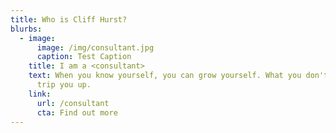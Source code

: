 ```yaml
---
title: Who is Cliff Hurst?
blurbs:
  - image:
      image: /img/consultant.jpg
      caption: Test Caption
    title: I am a <consultant>
    text: When you know yourself, you can grow yourself. What you don't know will
      trip you up.
    link:
      url: /consultant
      cta: Find out more
---
```

